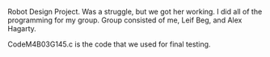 Robot Design Project. Was a struggle, but we got her working. I did all of the programming for my group.
Group consisted of me, Leif Beg, and Alex Hagarty.

CodeM4B03G145.c is the code that we used for final testing.
